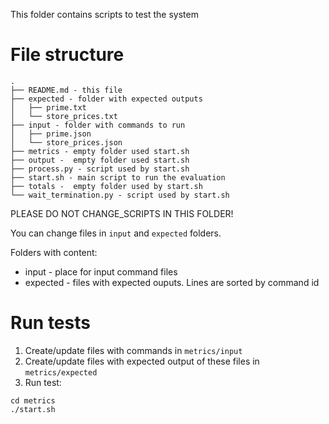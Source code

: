 This folder contains scripts to test the system

# File structure
```
.
├── README.md - this file
├── expected - folder with expected outputs
│   ├── prime.txt
│   └── store_prices.txt
├── input - folder with commands to run
│   ├── prime.json
│   └── store_prices.json
├── metrics - empty folder used start.sh
├── output -  empty folder used start.sh
├── process.py - script used by start.sh
├── start.sh - main script to run the evaluation
├── totals -  empty folder used by start.sh
└── wait_termination.py - script used by start.sh
```

PLEASE DO NOT CHANGE_SCRIPTS IN THIS FOLDER!

You can change files in ```input``` and ```expected``` folders.

Folders with content:
- input - place for input command files
- expected - files with expected ouputs. Lines are sorted by command id

# Run tests
1. Create/update files with commands in ```metrics/input```
2. Create/update files with expected output of these files in ```metrics/expected```
3. Run test:
```
cd metrics
./start.sh
```

